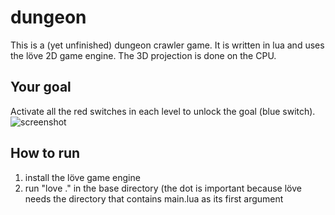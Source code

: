 # dungeon

This is a (yet unfinished) dungeon crawler game. It is written in lua and uses the löve 2D game engine. The 3D projection is done on the CPU.

## Your goal
Activate all the red switches in each level to unlock the goal (blue switch).
![screenshot](screenshot.jpg)

## How to run

1. install the löve game engine
2. run "love ." in the base directory (the dot is important because löve needs the directory that contains main.lua as its first argument

